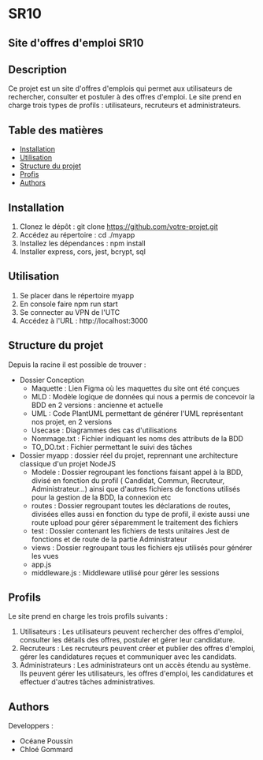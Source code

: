 # SR10

## Site d'offres d'emploi SR10

## Description
Ce projet est un site d'offres d'emplois qui permet aux utilisateurs de rechercher, consulter et postuler à des offres d'emploi. Le site prend en charge trois types de profils : utilisateurs, recruteurs et administrateurs.

## Table des matières

- [Installation](#installation)
- [Utilisation](#utilisation)
- [Structure du projet](#structure)
- [Profis](#profils)
- [Authors](#authors)

## Installation
1. Clonez le dépôt : git clone https://github.com/votre-projet.git
2. Accédez au répertoire : cd ./myapp
3. Installez les dépendances : npm install 
4. Installer express, cors, jest, bcrypt, sql

## Utilisation

1. Se placer dans le répertoire myapp
2. En console faire npm run start
3. Se connecter au VPN de l'UTC
4. Accédez à l'URL : http://localhost:3000

## Structure du projet
Depuis la racine il est possible de trouver : 
- Dossier Conception
    - Maquette : Lien Figma où les maquettes du site ont été conçues
    - MLD : Modèle logique de données qui nous a permis de concevoir la BDD en 2 versions : ancienne et actuelle
    - UML : Code PlantUML permettant de générer l'UML représentant nos projet, en 2 versions
    - Usecase : Diagrammes des cas d'utilisations
    - Nommage.txt : Fichier indiquant les noms des attributs de la BDD
    - TO_DO.txt : Fichier permettant le suivi des tâches
- Dossier myapp : dossier réel du projet, reprennant une architecture classique d'un projet NodeJS
    - Modele : Dossier regroupant les fonctions faisant appel à la BDD, divisé en fonction du profil ( Candidat, Commun, Recruteur, Administrateur...) ainsi que d'autres fichiers de fonctions utilisés pour la gestion de la BDD, la connexion etc
    - routes : Dossier regroupant toutes les déclarations de routes, divisées elles aussi en fonction du type de profil, il existe aussi une route upload pour gérer séparemment le traitement des fichiers
    - test : Dossier contenant les fichiers de tests unitaires Jest de fonctions et de route de la partie Administrateur
    - views : Dossier regroupant tous les fichiers ejs utilisés pour générer les vues
    - app.js 
    - middleware.js : Middleware utilisé pour gérer les sessions



## Profils

Le site prend en charge les trois profils suivants :

1. Utilisateurs : Les utilisateurs peuvent rechercher des offres d'emploi, consulter les détails des offres, postuler et gérer leur candidature.
2. Recruteurs : Les recruteurs peuvent créer et publier des offres d'emploi, gérer les candidatures reçues et communiquer avec les candidats.
3. Administrateurs : Les administrateurs ont un accès étendu au système. Ils peuvent gérer les utilisateurs, les offres d'emploi, les candidatures et effectuer d'autres tâches administratives.

## Authors
Developpers : 
- Océane Poussin
- Chloé Gommard
